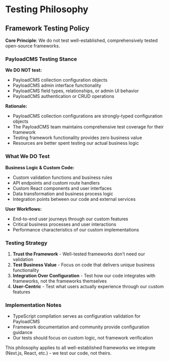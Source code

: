 # Testing Philosophy

## Framework Testing Policy

**Core Principle**: We do not test well-established, comprehensively tested open-source frameworks.

### PayloadCMS Testing Stance

**We DO NOT test:**

- PayloadCMS collection configuration objects
- PayloadCMS admin interface functionality
- PayloadCMS field types, relationships, or admin UI behavior
- PayloadCMS authentication or CRUD operations

**Rationale:**

- PayloadCMS collection configurations are strongly-typed configuration objects
- The PayloadCMS team maintains comprehensive test coverage for their framework
- Testing framework functionality provides zero business value
- Resources are better spent testing our actual business logic

### What We DO Test

**Business Logic & Custom Code:**

- Custom validation functions and business rules
- API endpoints and custom route handlers
- Custom React components and user interfaces
- Data transformation and business process logic
- Integration points between our code and external services

**User Workflows:**

- End-to-end user journeys through our custom features
- Critical business processes and user interactions
- Performance characteristics of our custom implementations

### Testing Strategy

1. **Trust the Framework** - Well-tested frameworks don't need our validation
2. **Test Business Value** - Focus on code that delivers unique business functionality
3. **Integration Over Configuration** - Test how our code integrates with frameworks, not the frameworks themselves
4. **User-Centric** - Test what users actually experience through our custom features

### Implementation Notes

- TypeScript compilation serves as configuration validation for PayloadCMS
- Framework documentation and community provide configuration guidance
- Our tests should focus on custom logic, not framework verification

This philosophy applies to all well-established frameworks we integrate (Next.js, React, etc.) - we test our code, not theirs.
